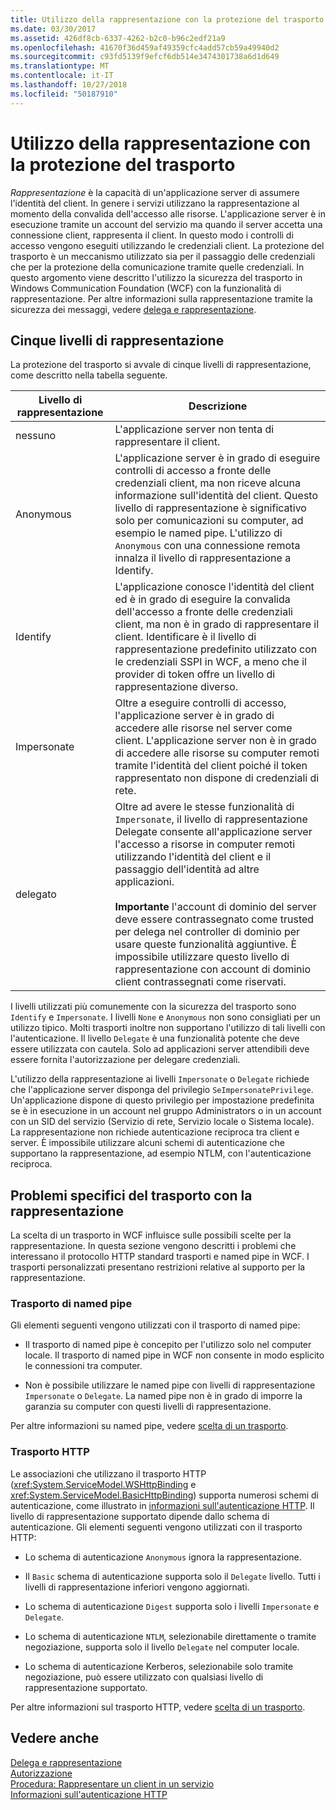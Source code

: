 ```yaml
---
title: Utilizzo della rappresentazione con la protezione del trasporto
ms.date: 03/30/2017
ms.assetid: 426df8cb-6337-4262-b2c0-b96c2edf21a9
ms.openlocfilehash: 41670f36d459af49359cfc4add57cb59a49940d2
ms.sourcegitcommit: c93fd5139f9efcf6db514e3474301738a6d1d649
ms.translationtype: MT
ms.contentlocale: it-IT
ms.lasthandoff: 10/27/2018
ms.locfileid: "50187910"
---
```

# <a name="using-impersonation-with-transport-security"></a>Utilizzo della rappresentazione con la protezione del trasporto
*Rappresentazione* è la capacità di un'applicazione server di assumere l'identità del client. In genere i servizi utilizzano la rappresentazione al momento della convalida dell'accesso alle risorse. L'applicazione server è in esecuzione tramite un account del servizio ma quando il server accetta una connessione client, rappresenta il client. In questo modo i controlli di accesso vengono eseguiti utilizzando le credenziali client. La protezione del trasporto è un meccanismo utilizzato sia per il passaggio delle credenziali che per la protezione della comunicazione tramite quelle credenziali. In questo argomento viene descritto l'utilizzo la sicurezza del trasporto in Windows Communication Foundation (WCF) con la funzionalità di rappresentazione. Per altre informazioni sulla rappresentazione tramite la sicurezza dei messaggi, vedere [delega e rappresentazione](../../../../docs/framework/wcf/feature-details/delegation-and-impersonation-with-wcf.md).  
  
## <a name="five-impersonation-levels"></a>Cinque livelli di rappresentazione  
 La protezione del trasporto si avvale di cinque livelli di rappresentazione, come descritto nella tabella seguente.  
  
|Livello di rappresentazione|Descrizione|  
|-------------------------|-----------------|  
|nessuno|L'applicazione server non tenta di rappresentare il client.|  
|Anonymous|L'applicazione server è in grado di eseguire controlli di accesso a fronte delle credenziali client, ma non riceve alcuna informazione sull'identità del client. Questo livello di rappresentazione è significativo solo per comunicazioni su computer, ad esempio le named pipe. L'utilizzo di `Anonymous` con una connessione remota innalza il livello di rappresentazione a Identify.|  
|Identify|L'applicazione conosce l'identità del client ed è in grado di eseguire la convalida dell'accesso a fronte delle credenziali client, ma non è in grado di rappresentare il client. Identificare è il livello di rappresentazione predefinito utilizzato con le credenziali SSPI in WCF, a meno che il provider di token offre un livello di rappresentazione diverso.|  
|Impersonate|Oltre a eseguire controlli di accesso, l'applicazione server è in grado di accedere alle risorse nel server come client. L'applicazione server non è in grado di accedere alle risorse su computer remoti tramite l'identità del client poiché il token rappresentato non dispone di credenziali di rete.|  
|delegato|Oltre ad avere le stesse funzionalità di `Impersonate`, il livello di rappresentazione Delegate consente all'applicazione server l'accesso a risorse in computer remoti utilizzando l'identità del client e il passaggio dell'identità ad altre applicazioni.<br /><br /> **Importante** l'account di dominio del server deve essere contrassegnato come trusted per delega nel controller di dominio per usare queste funzionalità aggiuntive. È impossibile utilizzare questo livello di rappresentazione con account di dominio client contrassegnati come riservati.|  
  
 I livelli utilizzati più comunemente con la sicurezza del trasporto sono `Identify` e `Impersonate`. I livelli `None` e `Anonymous` non sono consigliati per un utilizzo tipico. Molti trasporti inoltre non supportano l'utilizzo di tali livelli con l'autenticazione. Il livello `Delegate` è una funzionalità potente che deve essere utilizzata con cautela. Solo ad applicazioni server attendibili deve essere fornita l'autorizzazione per delegare credenziali.  
  
 L'utilizzo della rappresentazione ai livelli `Impersonate` o `Delegate` richiede che l'applicazione server disponga del privilegio `SeImpersonatePrivilege`. Un'applicazione dispone di questo privilegio per impostazione predefinita se è in esecuzione in un account nel gruppo Administrators o in un account con un SID del servizio (Servizio di rete, Servizio locale o Sistema locale). La rappresentazione non richiede autenticazione reciproca tra client e server. È impossibile utilizzare alcuni schemi di autenticazione che supportano la rappresentazione, ad esempio NTLM, con l'autenticazione reciproca.  
  
## <a name="transport-specific-issues-with-impersonation"></a>Problemi specifici del trasporto con la rappresentazione  
 La scelta di un trasporto in WCF influisce sulle possibili scelte per la rappresentazione. In questa sezione vengono descritti i problemi che interessano il protocollo HTTP standard trasporti e named pipe in WCF. I trasporti personalizzati presentano restrizioni relative al supporto per la rappresentazione.  
  
### <a name="named-pipe-transport"></a>Trasporto di named pipe  
 Gli elementi seguenti vengono utilizzati con il trasporto di named pipe:  
  
-   Il trasporto di named pipe è concepito per l'utilizzo solo nel computer locale. Il trasporto di named pipe in WCF non consente in modo esplicito le connessioni tra computer.  
  
-   Non è possibile utilizzare le named pipe con livelli di rappresentazione `Impersonate` o `Delegate`. La named pipe non è in grado di imporre la garanzia su computer con questi livelli di rappresentazione.  
  
 Per altre informazioni su named pipe, vedere [scelta di un trasporto](../../../../docs/framework/wcf/feature-details/choosing-a-transport.md).  
  
### <a name="http-transport"></a>Trasporto HTTP  
 Le associazioni che utilizzano il trasporto HTTP (<xref:System.ServiceModel.WSHttpBinding> e <xref:System.ServiceModel.BasicHttpBinding>) supporta numerosi schemi di autenticazione, come illustrato in [informazioni sull'autenticazione HTTP](../../../../docs/framework/wcf/feature-details/understanding-http-authentication.md). Il livello di rappresentazione supportato dipende dallo schema di autenticazione. Gli elementi seguenti vengono utilizzati con il trasporto HTTP:  
  
-   Lo schema di autenticazione `Anonymous` ignora la rappresentazione.  
  
-   Il `Basic` schema di autenticazione supporta solo il `Delegate` livello. Tutti i livelli di rappresentazione inferiori vengono aggiornati.  
  
-   Lo schema di autenticazione `Digest` supporta solo i livelli `Impersonate` e `Delegate`.  
  
-   Lo schema di autenticazione `NTLM`, selezionabile direttamente o tramite negoziazione, supporta solo il livello `Delegate` nel computer locale.  
  
-   Lo schema di autenticazione Kerberos, selezionabile solo tramite negoziazione, può essere utilizzato con qualsiasi livello di rappresentazione supportato.  
  
 Per altre informazioni sul trasporto HTTP, vedere [scelta di un trasporto](../../../../docs/framework/wcf/feature-details/choosing-a-transport.md).  
  
## <a name="see-also"></a>Vedere anche  
 [Delega e rappresentazione](../../../../docs/framework/wcf/feature-details/delegation-and-impersonation-with-wcf.md)  
 [Autorizzazione](../../../../docs/framework/wcf/feature-details/authorization-in-wcf.md)  
 [Procedura: Rappresentare un client in un servizio](../../../../docs/framework/wcf/how-to-impersonate-a-client-on-a-service.md)  
 [Informazioni sull'autenticazione HTTP](../../../../docs/framework/wcf/feature-details/understanding-http-authentication.md)
